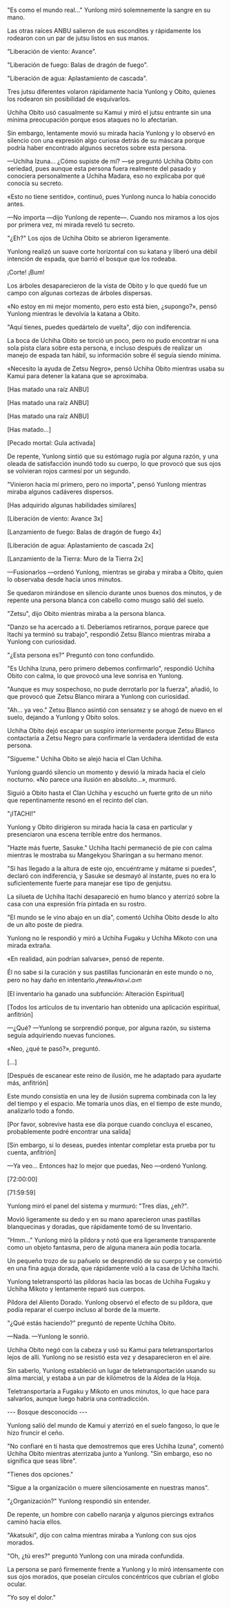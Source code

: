 
"Es como el mundo real..." Yunlong miró solemnemente la sangre en su mano.

Las otras raíces ANBU salieron de sus escondites y rápidamente los rodearon con un par de jutsu listos en sus manos.

"Liberación de viento: Avance".

"Liberación de fuego: Balas de dragón de fuego".

"Liberación de agua: Aplastamiento de cascada".

Tres jutsu diferentes volaron rápidamente hacia Yunlong y Obito, quienes los rodearon sin posibilidad de esquivarlos.

Uchiha Obito usó casualmente su Kamui y miró el jutsu entrante sin una mínima preocupación porque esos ataques no lo afectarían.

Sin embargo, lentamente movió su mirada hacia Yunlong y lo observó en silencio con una expresión algo curiosa detrás de su máscara porque podría haber encontrado algunos secretos sobre esta persona.

—Uchiha Izuna... ¿Cómo supiste de mí? —se preguntó Uchiha Obito con seriedad, pues aunque esta persona fuera realmente del pasado y conociera personalmente a Uchiha Madara, eso no explicaba por qué conocía su secreto.

«Esto no tiene sentido», continuó, pues Yunlong nunca lo había conocido antes.

—No importa —dijo Yunlong de repente—. Cuando nos miramos a los ojos por primera vez, mi mirada reveló tu secreto.

"¿Eh?" Los ojos de Uchiha Obito se abrieron ligeramente.

Yunlong realizó un suave corte horizontal con su katana y liberó una débil intención de espada, que barrió el bosque que los rodeaba.

¡Corte! ¡Bum!

Los árboles desaparecieron de la vista de Obito y lo que quedó fue un campo con algunas cortezas de árboles dispersas.

«No estoy en mi mejor momento, pero esto está bien, ¿supongo?», pensó Yunlong mientras le devolvía la katana a Obito.

"Aquí tienes, puedes quedártelo de vuelta", dijo con indiferencia.

La boca de Uchiha Obito se torció un poco, pero no pudo encontrar ni una sola pista clara sobre esta persona, e incluso después de realizar un manejo de espada tan hábil, su información sobre él seguía siendo mínima.

«Necesito la ayuda de Zetsu Negro», pensó Uchiha Obito mientras usaba su Kamui para detener la katana que se aproximaba.

[Has matado una raíz ANBU]

[Has matado una raíz ANBU]

[Has matado una raíz ANBU]

[Has matado...]

[Pecado mortal: Gula activada]

De repente, Yunlong sintió que su estómago rugía por alguna razón, y una oleada de satisfacción inundó todo su cuerpo, lo que provocó que sus ojos se volvieran rojos carmesí por un segundo.

"Vinieron hacia mí primero, pero no importa", pensó Yunlong mientras miraba algunos cadáveres dispersos.

[Has adquirido algunas habilidades similares]

[Liberación de viento: Avance 3x]

[Lanzamiento de fuego: Balas de dragón de fuego 4x]

[Liberación de agua: Aplastamiento de cascada 2x]

[Lanzamiento de la Tierra: Muro de la Tierra 2x]

—Fusionarlos —ordenó Yunlong, mientras se giraba y miraba a Obito, quien lo observaba desde hacía unos minutos.

Se quedaron mirándose en silencio durante unos buenos dos minutos, y de repente una persona blanca con cabello como musgo salió del suelo.

"Zetsu", dijo Obito mientras miraba a la persona blanca.

"Danzo se ha acercado a ti. Deberíamos retirarnos, porque parece que Itachi ya terminó su trabajo", respondió Zetsu Blanco mientras miraba a Yunlong con curiosidad.

"¿Esta persona es?" Preguntó con tono confundido.

"Es Uchiha Izuna, pero primero debemos confirmarlo", respondió Uchiha Obito con calma, lo que provocó una leve sonrisa en Yunlong.

"Aunque es muy sospechoso, no pude derrotarlo por la fuerza", añadió, lo que provocó que Zetsu Blanco mirara a Yunlong con curiosidad.

"Ah... ya veo." Zetsu Blanco asintió con sensatez y se ahogó de nuevo en el suelo, dejando a Yunlong y Obito solos.

Uchiha Obito dejó escapar un suspiro interiormente porque Zetsu Blanco contactaría a Zetsu Negro para confirmarle la verdadera identidad de esta persona.

"Sígueme." Uchiha Obito se alejó hacia el Clan Uchiha.

Yunlong guardó silencio un momento y desvió la mirada hacia el cielo nocturno. «No parece una ilusión en absoluto...», murmuró.

Siguió a Obito hasta el Clan Uchiha y escuchó un fuerte grito de un niño que repentinamente resonó en el recinto del clan.

"¡ITACHI!"

Yunlong y Obito dirigieron su mirada hacia la casa en particular y presenciaron una escena terrible entre dos hermanos.

"Hazte más fuerte, Sasuke." Uchiha Itachi permaneció de pie con calma mientras le mostraba su Mangekyou Sharingan a su hermano menor.

"Si has llegado a la altura de este ojo, encuéntrame y mátame si puedes", declaró con indiferencia, y Sasuke se desmayó al instante, pues no era lo suficientemente fuerte para manejar ese tipo de genjutsu.

La silueta de Uchiha Itachi desapareció en humo blanco y aterrizó sobre la casa con una expresión fría pintada en su rostro.

"El mundo se le vino abajo en un día", comentó Uchiha Obito desde lo alto de un alto poste de piedra.

Yunlong no le respondió y miró a Uchiha Fugaku y Uchiha Mikoto con una mirada extraña.

«En realidad, aún podrían salvarse», pensó de repente.

Él no sabe si la curación y sus pastillas funcionarán en este mundo o no, pero no hay daño en intentarlo.𝒻𝘳𝘦𝘦𝘸ℯ𝒷𝘯𝘰𝑣ℯ𝑙.𝘤𝑜𝘮

[El inventario ha ganado una subfunción: Alteración Espiritual]

[Todos los artículos de tu inventario han obtenido una aplicación espiritual, anfitrión]

—¿Qué? —Yunlong se sorprendió porque, por alguna razón, su sistema seguía adquiriendo nuevas funciones.

«Neo, ¿qué te pasó?», preguntó.

[...]

[Después de escanear este reino de ilusión, me he adaptado para ayudarte más, anfitrión]

Este mundo consistía en una ley de ilusión suprema combinada con la ley del tiempo y el espacio. Me tomaría unos días, en el tiempo de este mundo, analizarlo todo a fondo.

[Por favor, sobrevive hasta ese día porque cuando concluya el escaneo, probablemente podré encontrar una salida]

[Sin embargo, si lo deseas, puedes intentar completar esta prueba por tu cuenta, anfitrión]

—Ya veo... Entonces haz lo mejor que puedas, Neo —ordenó Yunlong.

[72:00:00]

[71:59:59]

Yunlong miró el panel del sistema y murmuró: "Tres días, ¿eh?".

Movió ligeramente su dedo y en su mano aparecieron unas pastillas blanquecinas y doradas, que rápidamente tomó de su Inventario.

"Hmm..." Yunlong miró la píldora y notó que era ligeramente transparente como un objeto fantasma, pero de alguna manera aún podía tocarla.

Un pequeño trozo de su pañuelo se desprendió de su cuerpo y se convirtió en una fina aguja dorada, que rápidamente voló a la casa de Uchiha Itachi.

Yunlong teletransportó las píldoras hacia las bocas de Uchiha Fugaku y Uchiha Mikoto y lentamente reparó sus cuerpos.

Píldora del Aliento Dorado. Yunlong observó el efecto de su píldora, que podía reparar el cuerpo incluso al borde de la muerte.

"¿Qué estás haciendo?" preguntó de repente Uchiha Obito.

—Nada. —Yunlong le sonrió.

Uchiha Obito negó con la cabeza y usó su Kamui para teletransportarlos lejos de allí. Yunlong no se resistió esta vez y desaparecieron en el aire.

Sin saberlo, Yunlong estableció un lugar de teletransportación usando su alma marcial, y estaba a un par de kilómetros de la Aldea de la Hoja.

Teletransportaría a Fugaku y Mikoto en unos minutos, lo que hace para salvarlos, aunque luego habría una contradicción.

--- Bosque desconocido ---

Yunlong salió del mundo de Kamui y aterrizó en el suelo fangoso, lo que le hizo fruncir el ceño.

"No confiaré en ti hasta que demostremos que eres Uchiha Izuna", comentó Uchiha Obito mientras aterrizaba junto a Yunlong. "Sin embargo, eso no significa que seas libre".

"Tienes dos opciones."

"Sigue a la organización o muere silenciosamente en nuestras manos".

"¿Organización?" Yunlong respondió sin entender.

De repente, un hombre con cabello naranja y algunos piercings extraños caminó hacia ellos.

"Akatsuki", dijo con calma mientras miraba a Yunlong con sus ojos morados.

"Oh, ¿tú eres?" preguntó Yunlong con una mirada confundida.

La persona se paró firmemente frente a Yunlong y lo miró intensamente con sus ojos morados, que poseían círculos concéntricos que cubrían el globo ocular.

"Yo soy el dolor."